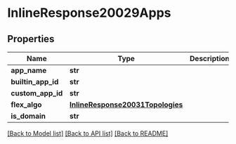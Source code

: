 # InlineResponse20029Apps

## Properties
Name | Type | Description | Notes
------------ | ------------- | ------------- | -------------
**app_name** | **str** |  | [optional] 
**builtin_app_id** | **str** |  | [optional] 
**custom_app_id** | **str** |  | [optional] 
**flex_algo** | [**InlineResponse20031Topologies**](InlineResponse20031Topologies.md) |  | [optional] 
**is_domain** | **str** |  | [optional] 

[[Back to Model list]](../README.md#documentation-for-models) [[Back to API list]](../README.md#documentation-for-api-endpoints) [[Back to README]](../README.md)

